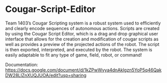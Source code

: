 # Cougar-Script-Editor
Team 1403’s Cougar Scripting system is a robust system used to efficiently and clearly encode sequences of autonomous actions. Scripts are created by using the Cougar Script Editor, which is a drag and drop graphical user interface that allows for the creation and modification of cougar scripts as well as provides a preview of the projected actions of the robot. The script is then exported, interpreted, and executed by the robot. The system is easily adaptable to fit any type of game, field, robot, or command!

Documentation: https://docs.google.com/document/d/1kZPwWvya4dnAklgzn5YoP5q46QakDW28LIZnXUQJUOA/edit?usp=sharing
